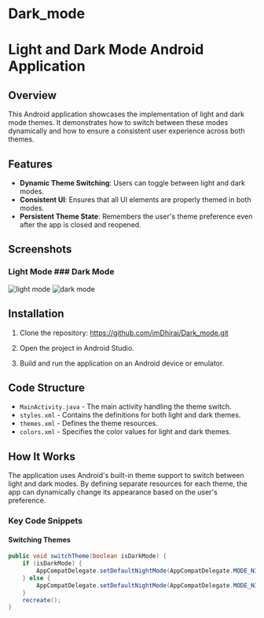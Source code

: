 # Dark_mode
# Light and Dark Mode Android Application

## Overview

This Android application showcases the implementation of light and dark mode themes. It demonstrates how to switch between these modes dynamically and how to ensure a consistent user experience across both themes.

## Features

- **Dynamic Theme Switching**: Users can toggle between light and dark modes.
- **Consistent UI**: Ensures that all UI elements are properly themed in both modes.
- **Persistent Theme State**: Remembers the user's theme preference even after the app is closed and reopened.

## Screenshots

### Light Mode                                                                                               ### Dark Mode   

![light mode](https://github.com/imDhiraj/Dark_mode/assets/93609511/a2fce683-d721-4a5e-a56d-cfef07495813)    ![dark mode](https://github.com/imDhiraj/Dark_mode/assets/93609511/4f6443b7-a386-467f-8ffe-bf062e5f5728)



## Installation

1. Clone the repository:
   https://github.com/imDhiraj/Dark_mode.git

2. Open the project in Android Studio.

3. Build and run the application on an Android device or emulator.

## Code Structure

- `MainActivity.java` - The main activity handling the theme switch.
- `styles.xml` - Contains the definitions for both light and dark themes.
- `themes.xml` - Defines the theme resources.
- `colors.xml` - Specifies the color values for light and dark themes.

## How It Works

The application uses Android's built-in theme support to switch between light and dark modes. By defining separate resources for each theme, the app can dynamically change its appearance based on the user's preference.

### Key Code Snippets

#### Switching Themes
```java
public void switchTheme(boolean isDarkMode) {
    if (isDarkMode) {
        AppCompatDelegate.setDefaultNightMode(AppCompatDelegate.MODE_NIGHT_YES);
    } else {
        AppCompatDelegate.setDefaultNightMode(AppCompatDelegate.MODE_NIGHT_NO);
    }
    recreate();
}
